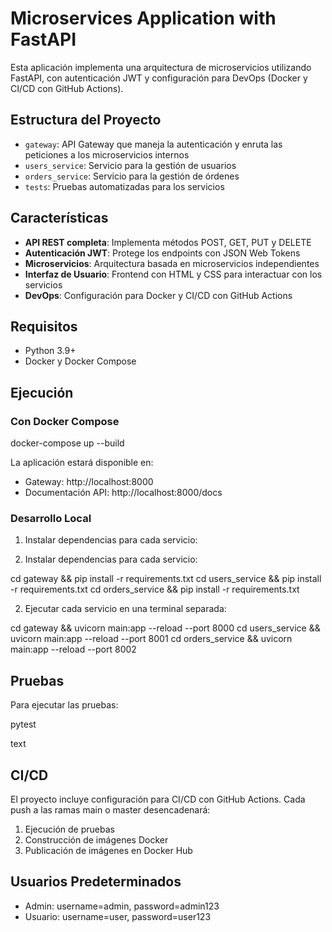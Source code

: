 # Microservices Application with FastAPI

Esta aplicación implementa una arquitectura de microservicios utilizando FastAPI, con autenticación JWT y configuración para DevOps (Docker y CI/CD con GitHub Actions).

## Estructura del Proyecto

- `gateway`: API Gateway que maneja la autenticación y enruta las peticiones a los microservicios internos
- `users_service`: Servicio para la gestión de usuarios
- `orders_service`: Servicio para la gestión de órdenes
- `tests`: Pruebas automatizadas para los servicios

## Características

- **API REST completa**: Implementa métodos POST, GET, PUT y DELETE
- **Autenticación JWT**: Protege los endpoints con JSON Web Tokens
- **Microservicios**: Arquitectura basada en microservicios independientes
- **Interfaz de Usuario**: Frontend con HTML y CSS para interactuar con los servicios
- **DevOps**: Configuración para Docker y CI/CD con GitHub Actions

## Requisitos

- Python 3.9+
- Docker y Docker Compose

## Ejecución

### Con Docker Compose

docker-compose up --build


La aplicación estará disponible en:
- Gateway: http://localhost:8000
- Documentación API: http://localhost:8000/docs

### Desarrollo Local

1. Instalar dependencias para cada servicio:


1. Instalar dependencias para cada servicio:

cd gateway && pip install -r requirements.txt
cd users_service && pip install -r requirements.txt
cd orders_service && pip install -r requirements.txt


2. Ejecutar cada servicio en una terminal separada:

cd gateway && uvicorn main:app --reload --port 8000
cd users_service && uvicorn main:app --reload --port 8001
cd orders_service && uvicorn main:app --reload --port 8002



## Pruebas

Para ejecutar las pruebas:

pytest

text

## CI/CD

El proyecto incluye configuración para CI/CD con GitHub Actions. Cada push a las ramas main o master desencadenará:
1. Ejecución de pruebas
2. Construcción de imágenes Docker
3. Publicación de imágenes en Docker Hub

## Usuarios Predeterminados

- Admin: username=admin, password=admin123
- Usuario: username=user, password=user123
